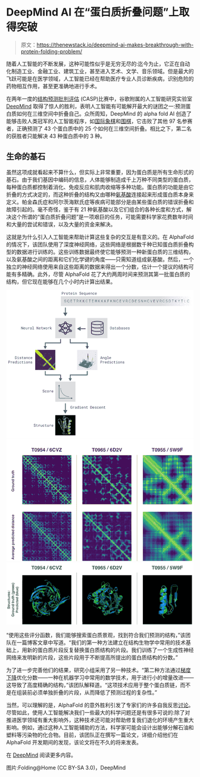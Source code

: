 # DeepMind AI 在“蛋白质折叠问题”上取得突破

> 原文：<https://thenewstack.io/deepmind-ai-makes-breakthrough-with-protein-folding-problem/>

随着人工智能的不断发展，这种可能性似乎是无穷无尽的:迄今为止，它正在自动化制造工业、金融工业、建筑工业，甚至进入艺术、文学、音乐领域。但是最大的飞跃可能是在医学领域，人工智能已经在帮助医疗专业人员诊断疾病，识别危险的药物相互作用，甚至更准确地进行手术。

在两年一度的[结构预测批判评估](http://predictioncenter.org/casp13/index.cgi) (CASP)比赛中，谷歌附属的人工智能研究实验室 [DeepMind](https://deepmind.com/) 取得了惊人的胜利，表明人工智能有可能解开最大的谜团之一:预测蛋白质如何在三维空间中折叠自己。众所周知，DeepMind 的 alpha fold AI 创造了能够击败人类冠军的人工智能程序，如[国际象棋](https://thenewstack.io/new-google-ai-achieves-alien-superhuman-mastery-chess-shogi-go-mere-hours/)和[围棋](https://thenewstack.io/google-ai-beats-human-champion-complex-game-ever-invented/)，它击败了其他 97 名参赛者，正确预测了 43 个蛋白质中的 25 个如何在三维空间折叠。相比之下，第二名的获胜者只能解决 43 种蛋白质中的 3 种。

## 生命的基石

虽然这项成就看起来不算什么，但实际上非常重要，因为蛋白质是所有生命形式的基石。由于我们基因中编码的信息，人体能够制造成千上万种不同类型的蛋白质，每种蛋白质都控制着消化、免疫反应和肌肉收缩等多种功能。蛋白质的功能是由它折叠的方式决定的，而这种折叠的结构又由哪种[氨基酸](https://en.wikipedia.org/wiki/Amino_acid)连接起来形成蛋白质本身来定义。帕金森氏症和阿尔茨海默氏症等疾病可能部分是由某些蛋白质的错误折叠和故障引起的。毫不奇怪，鉴于有 21 种氨基酸以及它们组合的各种长度和方式，解决这个所谓的“蛋白质折叠问题”是一项艰巨的任务，可能需要科学家花费数年时间和大量的尝试和错误，以及大量的资金来解决。

这就是为什么引入人工智能来帮助计算这些复杂的交互是有意义的。在 AlphaFold 的情况下，该团队使用了深度神经网络，这些网络是根据数千种已知蛋白质折叠构型的数据进行训练的。这些训练数据最终使它能够预测一种新蛋白质的三维结构，以及氨基酸之间的距离和它们化学键的角度——只需知道组成氨基酸。然后，一个独立的神经网络使用来自这些距离的数据来得出一个分数，估计一个提议的结构可能有多精确。此外，尽管 AlphaFold 花了大约两周时间来预测其第一批蛋白质的结构，但它现在能够在几个小时内计算出结果。

![](img/8319aa56e49ba22236e6d738eea84961.png) ![](img/f5035347859aff532031e80748d1a4a2.png) ![](img/4e98d938ea806cfb6eb38fca6b47a7e4.png)

“使用这些评分函数，我们能够搜索蛋白质景观，找到符合我们预测的结构，”该团队在一篇博客文章中写道。“我们的第一种方法建立在结构生物学中常用的技术基础上，用新的蛋白质片段反复替换蛋白质结构的片段。我们训练了一个生成性神经网络来发明新的片段，这些片段用于不断提高所提出的蛋白质结构的分数。”

为了进一步完善他们的结果，研究小组采用了另一种技术。“第二种方法通过[梯度下降](https://en.wikipedia.org/wiki/Gradient_descent)优化分数——一种在机器学习中常用的数学技术，用于进行小的增量改进——这导致了高度精确的结构，”该团队解释道。“这项技术应用于整个蛋白质链，而不是在组装前必须单独折叠的片段，从而降低了预测过程的复杂性。”

当然，可以理解的是，AlphaFold 的意外胜利引发了专家们的许多自我反思[讨论](https://moalquraishi.wordpress.com/2018/12/09/alphafold-casp13-what-just-happened/)。尽管如此，使用人工智能解决我们一些最大的科学问题还是有很多可说的:除了对推进医学领域有重大影响外，这种技术还可能对帮助修复我们退化的环境产生重大影响。例如，通过这种人工智能辅助的方法，科学家可能会设计出能够分解石油和塑料等污染物的化合物。目前，该团队正在撰写一篇论文，详细介绍他们在 AlphaFold 开发期间的发现，该论文将在不久的将来发表。

在 [DeepMind](https://deepmind.com/blog/alphafold/) 阅读更多内容。

图片:Folding@Home (CC BY-SA 3.0)，DeepMind

<svg xmlns:xlink="http://www.w3.org/1999/xlink" viewBox="0 0 68 31" version="1.1"><title>Group</title> <desc>Created with Sketch.</desc></svg>